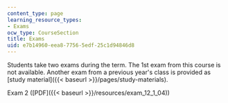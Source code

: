 ```yaml
---
content_type: page
learning_resource_types:
- Exams
ocw_type: CourseSection
title: Exams
uid: e7b14960-eea8-7756-5edf-25c1d94846d8
---
```


Students take two exams during the term. The 1st exam from this course is not available. Another exam from a previous year's class is provided as [study material]({{< baseurl >}}/pages/study-materials).

Exam 2 ([PDF]({{< baseurl >}}/resources/exam_12_1_04))